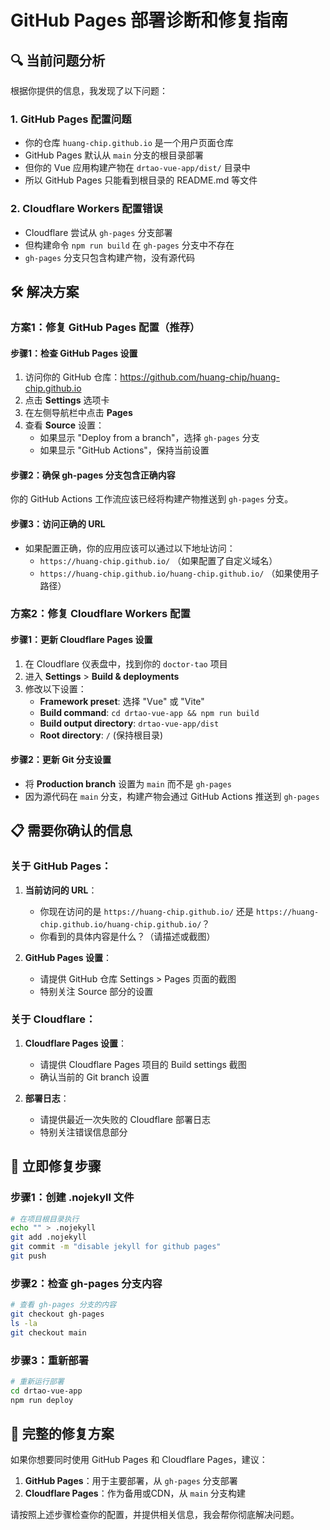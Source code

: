 # GitHub Pages 部署诊断和修复指南

## 🔍 当前问题分析

根据你提供的信息，我发现了以下问题：

### 1. **GitHub Pages 配置问题**
- 你的仓库 `huang-chip.github.io` 是一个用户页面仓库
- GitHub Pages 默认从 `main` 分支的根目录部署
- 但你的 Vue 应用构建产物在 `drtao-vue-app/dist/` 目录中
- 所以 GitHub Pages 只能看到根目录的 README.md 等文件

### 2. **Cloudflare Workers 配置错误**
- Cloudflare 尝试从 `gh-pages` 分支部署
- 但构建命令 `npm run build` 在 `gh-pages` 分支中不存在
- `gh-pages` 分支只包含构建产物，没有源代码

## 🛠️ 解决方案

### 方案1：修复 GitHub Pages 配置（推荐）

#### 步骤1：检查 GitHub Pages 设置
1. 访问你的 GitHub 仓库：https://github.com/huang-chip/huang-chip.github.io
2. 点击 **Settings** 选项卡
3. 在左侧导航栏中点击 **Pages**
4. 查看 **Source** 设置：
   - 如果显示 "Deploy from a branch"，选择 `gh-pages` 分支
   - 如果显示 "GitHub Actions"，保持当前设置

#### 步骤2：确保 gh-pages 分支包含正确内容
你的 GitHub Actions 工作流应该已经将构建产物推送到 `gh-pages` 分支。

#### 步骤3：访问正确的 URL
- 如果配置正确，你的应用应该可以通过以下地址访问：
  - `https://huang-chip.github.io/` （如果配置了自定义域名）
  - `https://huang-chip.github.io/huang-chip.github.io/` （如果使用子路径）

### 方案2：修复 Cloudflare Workers 配置

#### 步骤1：更新 Cloudflare Pages 设置
1. 在 Cloudflare 仪表盘中，找到你的 `doctor-tao` 项目
2. 进入 **Settings** > **Build & deployments**
3. 修改以下设置：
   - **Framework preset**: 选择 "Vue" 或 "Vite"
   - **Build command**: `cd drtao-vue-app && npm run build`
   - **Build output directory**: `drtao-vue-app/dist`
   - **Root directory**: `/` (保持根目录)

#### 步骤2：更新 Git 分支设置
- 将 **Production branch** 设置为 `main` 而不是 `gh-pages`
- 因为源代码在 `main` 分支，构建产物会通过 GitHub Actions 推送到 `gh-pages`

## 📋 需要你确认的信息

### 关于 GitHub Pages：
1. **当前访问的 URL**：
   - 你现在访问的是 `https://huang-chip.github.io/` 还是 `https://huang-chip.github.io/huang-chip.github.io/`？
   - 你看到的具体内容是什么？（请描述或截图）

2. **GitHub Pages 设置**：
   - 请提供 GitHub 仓库 Settings > Pages 页面的截图
   - 特别关注 Source 部分的设置

### 关于 Cloudflare：
1. **Cloudflare Pages 设置**：
   - 请提供 Cloudflare Pages 项目的 Build settings 截图
   - 确认当前的 Git branch 设置

2. **部署日志**：
   - 请提供最近一次失败的 Cloudflare 部署日志
   - 特别关注错误信息部分

## 🚀 立即修复步骤

### 步骤1：创建 .nojekyll 文件
```bash
# 在项目根目录执行
echo "" > .nojekyll
git add .nojekyll
git commit -m "disable jekyll for github pages"
git push
```

### 步骤2：检查 gh-pages 分支内容
```bash
# 查看 gh-pages 分支的内容
git checkout gh-pages
ls -la
git checkout main
```

### 步骤3：重新部署
```bash
# 重新运行部署
cd drtao-vue-app
npm run deploy
```

## 🔧 完整的修复方案

如果你想要同时使用 GitHub Pages 和 Cloudflare Pages，建议：

1. **GitHub Pages**：用于主要部署，从 `gh-pages` 分支部署
2. **Cloudflare Pages**：作为备用或CDN，从 `main` 分支构建

请按照上述步骤检查你的配置，并提供相关信息，我会帮你彻底解决问题。
